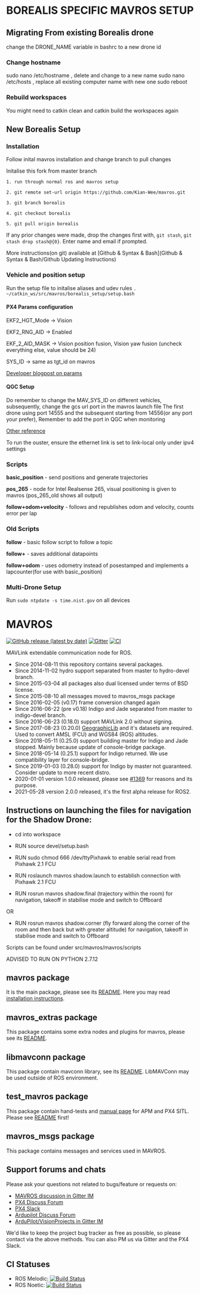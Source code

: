 # BOREALIS SPECIFIC MAVROS SETUP

## **Migrating From existing Borealis drone**
change the DRONE_NAME variable in bashrc to a new drone id
### Change hostname
sudo nano /etc/hostname , delete and change to a new name
sudo nano /etc/hosts , replace all existing computer name with new one
sudo reboot

### Rebuild workspaces

You might need to catkin clean and catkin build the workspaces again


## **New Borealis Setup**

### Installation
Follow inital mavros installation and change branch to pull changes

Initalise this fork from master branch

	1. run through normal ros and mavros setup
	
	2. git remote set-url origin https://github.com/Kian-Wee/mavros.git
	
	3. git branch borealis
	
	4. git checkout borealis
	
	5. git pull origin borealis

If any prior changes were made, drop the changes first with, ```git stash```, ```git stash drop stash@{0}```. Enter name and email if prompted.

More instructions(on git) available at [Github & Syntax & Bash](Github & Syntax & Bash/Github Updating Instructions)



### **Vehicle and position setup** 
Run the setup file to initalise aliases and udev rules
``` . ~/catkin_ws/src/mavros/borealis_setup/setup.bash ```

#### PX4 Params configuration

EKF2_HGT_Mode -> Vision

EKF2_RNG_AID -> Enabled

EKF_2_AID_MASK -> Vision position fusion, Vision yaw fusion (uncheck everything else, value should be 24)

SYS_ID -> same as tgt_id on mavros

[Developer blogpost on params](https://hubs.la/Q0168CVX0)

#### QGC Setup
Do remember to change the MAV_SYS_ID on different vehicles, subsequently, change the gcs url port in the mavros launch file
The first drone using port 14555 and the subsequent starting from 14556(or any port your prefer), Remember to add the port in QGC when monitoring

[Other reference](https://github.com/PX4/PX4-Devguide/blob/master/en/companion_computer/pixhawk_companion)

To run the ouster, ensure the ethernet link is set to link-local only under ipv4 settings



### **Scripts**

**basic_position** - send positions and generate trajectories

**pos_265** - node for Intel Realsense 265, visual positioning is given to mavros (pos_265_old shows all output)

**follow+odom+velocity** - follows and republishes odom and velocity, counts error per lap

### **Old Scripts**

**follow** - basic follow script to follow a topic

**follow+** - saves additional datapoints

**follow+odom** - uses odometry instead of posestamped and implements a lapcounter(for use with basic_position)

### Multi-Drone Setup
Run ``` sudo ntpdate -s time.nist.gov ``` on all devices


MAVROS
======
[![GitHub release (latest by date)](https://img.shields.io/github/v/release/mavlink/mavros)](https://github.com/mavlink/mavros/releases)  [![Gitter](https://badges.gitter.im/Join%20Chat.svg)](https://gitter.im/mavlink/mavros?utm_source=badge&utm_medium=badge&utm_campaign=pr-badge&utm_content=badge)  [![CI](https://github.com/mavlink/mavros/actions/workflows/main.yml/badge.svg)](https://github.com/mavlink/mavros/actions/workflows/main.yml)

MAVLink extendable communication node for ROS.

- Since 2014-08-11 this repository contains several packages.
- Since 2014-11-02 hydro support separated from master to hydro-devel branch.
- Since 2015-03-04 all packages also dual licensed under terms of BSD license.
- Since 2015-08-10 all messages moved to mavros\_msgs package
- Since 2016-02-05 (v0.17) frame conversion changed again
- Since 2016-06-22 (pre v0.18) Indigo and Jade separated from master to indigo-devel branch.
- Since 2016-06-23 (0.18.0) support MAVLink 2.0 without signing.
- Since 2017-08-23 (0.20.0) [GeographicLib][geolib] and it's datasets are required. Used to convert AMSL (FCU) and WGS84 (ROS) altitudes.
- Since 2018-05-11 (0.25.0) support building master for Indigo and Jade stopped. Mainly because update of console-bridge package.
- Since 2018-05-14 (0.25.1) support for Indigo returned. We use compatibility layer for console-bridge.
- Since 2019-01-03 (0.28.0) support for Indigo by master not guaranteed. Consider update to more recent distro.
- 2020-01-01 version 1.0.0 released, please see [#1369][iss1369] for reasons and its purpose.
- 2021-05-28 version 2.0.0 released, it's the first alpha release for ROS2.


Instructions on launching the files for navigation for the Shadow Drone:
----------------------

 - cd into workspace

 - RUN source devel/setup.bash

 - RUN sudo chmod 666 /dev/ttyPixhawk to enable serial read from Pixhawk 2.1 FCU

 - RUN roslaunch mavros shadow.launch to establish connection with Pixhawk 2.1 FCU

 - RUN rosrun mavros shadow.final (trajectory within the room) for navigation, takeoff in stabilise mode and switch to Offboard 

OR 

 - RUN rosrun mavros shadow.corner (fly forward along the corner of the room and then back but with greater altitude) for navigation, takeoff in stabilise mode and switch to Offboard

Scripts can be found under src/mavros/mavros/scripts

ADVISED TO RUN ON PYTHON 2.7.12

mavros package
--------------

It is the main package, please see its [README][mrrm].
Here you may read [installation instructions][inst].


mavros\_extras package
----------------------

This package contains some extra nodes and plugins for mavros, please see its [README][exrm].


libmavconn package
------------------

This package contain mavconn library, see its [README][libmc].
LibMAVConn may be used outside of ROS environment.


test\_mavros package
--------------------

This package contain hand-tests and [manual page][test] for APM and PX4 SITL.
Please see [README][test] first!


mavros\_msgs package
--------------------

This package contains messages and services used in MAVROS.


Support forums and chats
------------------------

Please ask your questions not related to bugs/feature or requests on:

- [MAVROS discussion in Gitter IM](https://gitter.im/mavlink/mavros)
- [PX4 Discuss Forum](https://discuss.px4.io/)
- [PX4 Slack](https://slack.px4.io/)
- [Ardupilot Discuss Forum](https://discuss.ardupilot.org/)
- [ArduPilot/VisionProjects in Gitter IM](https://gitter.im/ArduPilot/ardupilot/VisionProjects)

We'd like to keep the project bug tracker as free as possible, so please contact via the above methods. You can also PM us via Gitter and the PX4 Slack.


CI Statuses
-----------

  - ROS Melodic: [![Build Status](http://build.ros.org/buildStatus/icon?job=Mdev__mavros__ubuntu_bionic_amd64)](http://build.ros.org/job/Mdev__mavros__ubuntu_bionic_amd64/)
  - ROS Noetic: [![Build Status](http://build.ros.org/buildStatus/icon?job=Ndev__mavros__ubuntu_focal_amd64)](http://build.ros.org/job/Ndev__mavros__ubuntu_focal_amd64/)


[mrrm]: https://github.com/mavlink/mavros/blob/master/mavros/README.md
[exrm]: https://github.com/mavlink/mavros/blob/master/mavros_extras/README.md
[libmc]: https://github.com/mavlink/mavros/blob/master/libmavconn/README.md
[test]: https://github.com/mavlink/mavros/blob/master/test_mavros/README.md
[inst]: https://github.com/mavlink/mavros/blob/master/mavros/README.md#installation
[geolib]: https://geographiclib.sourceforge.io/
[iss1369]: https://github.com/mavlink/mavros/issues/1369
